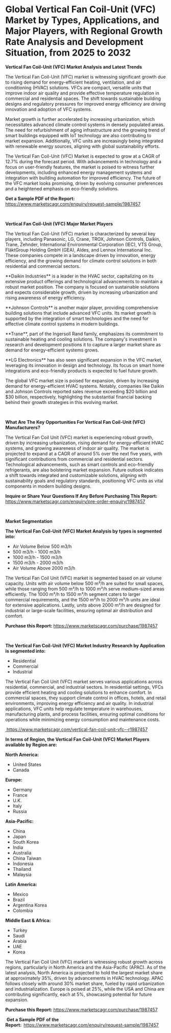 <p><h1>Global Vertical Fan Coil-Unit (VFC) Market by Types, Applications, and Major Players, with Regional Growth Rate Analysis and Development Situation, from 2025 to 2032</h1></p><p><strong>Vertical Fan Coil-Unit (VFC) Market Analysis and Latest Trends</strong></p>
<p><p>The Vertical Fan Coil-Unit (VFC) market is witnessing significant growth due to rising demand for energy-efficient heating, ventilation, and air conditioning (HVAC) solutions. VFCs are compact, versatile units that improve indoor air quality and provide effective temperature regulation in commercial and residential spaces. The shift towards sustainable building designs and regulatory pressures for improved energy efficiency are driving innovation and adoption of VFC systems.</p><p>Market growth is further accelerated by increasing urbanization, which necessitates advanced climate control systems in densely populated areas. The need for refurbishment of aging infrastructure and the growing trend of smart buildings equipped with IoT technology are also contributing to market expansion. Additionally, VFC units are increasingly being integrated with renewable energy sources, aligning with global sustainability efforts.</p><p>The Vertical Fan Coil-Unit (VFC) Market is expected to grow at a CAGR of 12.7% during the forecast period. With advancements in technology and a focus on user-friendly features, the market is poised to witness further developments, including enhanced energy management systems and integration with building automation for improved efficiency. The future of the VFC market looks promising, driven by evolving consumer preferences and a heightened emphasis on eco-friendly solutions.</p></p>
<p><strong>Get a Sample PDF of the Report:&nbsp;</strong> <a href="https://www.marketscagr.com/enquiry/request-sample/1987457?utm_campaign=2476&utm_medium=2&utm_source=Github&utm_content=ia&utm_term=12042025&utm_id=vertical-fan-coil-unit-vfc">https://www.marketscagr.com/enquiry/request-sample/1987457</a></p>
<p>&nbsp;</p>
<p><strong>Vertical Fan Coil-Unit (VFC) Major Market Players</strong></p>
<p><p>The Vertical Fan Coil-Unit (VFC) market is characterized by several key players, including Panasonic, LG, Crane, TROX, Johnson Controls, Daikin, Trane, Zehnder, International Environmental Corporation (IEC), VTS Group, FläktGroup Holding GmbH (GEA), Aldes, and Lennox International Inc. These companies compete in a landscape driven by innovation, energy efficiency, and the growing demand for climate control solutions in both residential and commercial sectors.</p><p>**Daikin Industries** is a leader in the HVAC sector, capitalizing on its extensive product offerings and technological advancements to maintain a robust market position. The company is focused on sustainable solutions and expects considerable growth, driven by increasing urbanization and rising awareness of energy efficiency.</p><p>**Johnson Controls** is another major player, providing comprehensive building solutions that include advanced VFC units. Its market growth is supported by the integration of smart technologies and the need for effective climate control systems in modern buildings.</p><p>**Trane**, part of the Ingersoll Rand family, emphasizes its commitment to sustainable heating and cooling solutions. The company's investment in research and development positions it to capture a larger market share as demand for energy-efficient systems grows.</p><p>**LG Electronics** has also seen significant expansion in the VFC market, leveraging its innovation in design and technology. Its focus on smart home integrations and eco-friendly products is expected to fuel future growth.</p><p>The global VFC market size is poised for expansion, driven by increasing demand for energy-efficient HVAC systems. Notably, companies like Daikin and Johnson Controls reported sales revenue exceeding $20 billion and $30 billion, respectively, highlighting the substantial financial backing behind their growth strategies in this evolving market.</p></p>
<p>&nbsp;</p>
<p><strong>What Are The Key Opportunities For Vertical Fan Coil-Unit (VFC) Manufacturers?</strong></p>
<p><p>The Vertical Fan Coil Unit (VFC) market is experiencing robust growth, driven by increasing urbanization, rising demand for energy-efficient HVAC systems, and growing awareness of indoor air quality. The market is projected to expand at a CAGR of around 5% over the next five years, with significant contributions from commercial and residential sectors. Technological advancements, such as smart controls and eco-friendly refrigerants, are also bolstering market expansion. Future outlook indicates a shift towards integrated and customizable solutions, aligning with sustainability goals and regulatory standards, positioning VFC units as vital components in modern building designs.</p></p>
<p><strong>Inquire or Share Your Questions If Any Before Purchasing This Report:</strong> <a href="https://www.marketscagr.com/enquiry/pre-order-enquiry/1987457?utm_campaign=2476&utm_medium=2&utm_source=Github&utm_content=ia&utm_term=12042025&utm_id=vertical-fan-coil-unit-vfc">https://www.marketscagr.com/enquiry/pre-order-enquiry/1987457</a></p>
<p>&nbsp;</p>
<p><strong>Market Segmentation</strong></p>
<p><strong>The Vertical Fan Coil-Unit (VFC) Market Analysis by types is segmented into:</strong></p>
<p><ul><li>Air Volume Below 500 m3/h</li><li>500 m3/h - 1000 m3/h</li><li>1000 m3/h - 1500 m3/h</li><li>1500 m3/h - 2000 m3/h</li><li>Air Volume Above 2000 m3/h</li></ul></p>
<p><p>The Vertical Fan Coil Unit (VFC) market is segmented based on air volume capacity. Units with air volume below 500 m³/h are suited for small spaces, while those ranging from 500 m³/h to 1000 m³/h serve medium-sized areas efficiently. The 1000 m³/h to 1500 m³/h segment caters to larger commercial requirements, and the 1500 m³/h to 2000 m³/h units are ideal for extensive applications. Lastly, units above 2000 m³/h are designed for industrial or large-scale facilities, ensuring optimal air distribution and comfort.</p></p>
<p><strong>Purchase this Report:&nbsp;</strong><a href="https://www.marketscagr.com/purchase/1987457?utm_campaign=2476&utm_medium=2&utm_source=Github&utm_content=ia&utm_term=12042025&utm_id=vertical-fan-coil-unit-vfc">https://www.marketscagr.com/purchase/1987457</a></p>
<p>&nbsp;</p>
<p><strong>The Vertical Fan Coil-Unit (VFC) Market Industry Research by Application is segmented into:</strong></p>
<p><ul><li>Residential</li><li>Commercial</li><li>Industrial</li></ul></p>
<p><p>The Vertical Fan Coil Unit (VFC) market serves various applications across residential, commercial, and industrial sectors. In residential settings, VFCs provide efficient heating and cooling solutions to enhance comfort. In commercial spaces, they support climate control in offices, hotels, and retail environments, improving energy efficiency and air quality. In industrial applications, VFC units help regulate temperature in warehouses, manufacturing plants, and process facilities, ensuring optimal conditions for operations while minimizing energy consumption and maintenance costs.</p></p>
<p><a href="https://www.marketscagr.com/vertical-fan-coil-unit-vfc--r1987457?utm_campaign=2476&utm_medium=2&utm_source=Github&utm_content=ia&utm_term=12042025&utm_id=vertical-fan-coil-unit-vfc">&nbsp;https://www.marketscagr.com/vertical-fan-coil-unit-vfc--r1987457</a></p>
<p><strong>In terms of Region, the Vertical Fan Coil-Unit (VFC) Market Players available by Region are:</strong></p>
<p>
    <p> <strong> North America: </strong>
        <ul>
            <li>United States</li>
            <li>Canada</li>
        </ul>
        </p> 
    <p> <strong> Europe: </strong>
        <ul>
            <li>Germany</li>
            <li>France</li>
            <li>U.K.</li>
            <li>Italy</li>
            <li>Russia</li>
        </ul>
        </p> 
    <p> <strong> Asia-Pacific: </strong>
        <ul>
            <li>China</li>
            <li>Japan</li>
            <li>South Korea</li>
            <li>India</li>
            <li>Australia</li>
            <li>China Taiwan</li>
            <li>Indonesia</li>
            <li>Thailand</li>
            <li>Malaysia</li>
        </ul>
        </p> 
    <p> <strong> Latin America: </strong>
        <ul>
            <li>Mexico</li>
            <li>Brazil</li>
            <li>Argentina Korea</li>
            <li>Colombia</li>
        </ul>
        </p> 
    <p> <strong> Middle East & Africa: </strong>
        <ul>
            <li>Turkey</li>
            <li>Saudi</li>
            <li>Arabia</li>
            <li>UAE</li>
            <li>Korea</li>
        </ul>
    </p>
    </p>
<p><p>The Vertical Fan Coil Unit (VFC) market is witnessing robust growth across regions, particularly in North America and the Asia-Pacific (APAC). As of the latest analysis, North America is projected to hold the largest market share at approximately 35%, driven by advancements in HVAC technology. APAC follows closely with around 30% market share, fueled by rapid urbanization and industrialization. Europe is poised at 25%, while the USA and China are contributing significantly, each at 5%, showcasing potential for future expansion.</p></p>
<p><strong>Purchase this Report: </strong><a href="https://www.marketscagr.com/purchase/1987457?utm_campaign=2476&utm_medium=2&utm_source=Github&utm_content=ia&utm_term=12042025&utm_id=vertical-fan-coil-unit-vfc">https://www.marketscagr.com/purchase/1987457</a></p>
<p>&nbsp;<strong>Get a Sample PDF of the Report:&nbsp;&nbsp;</strong><a href="https://www.marketscagr.com/enquiry/request-sample/1987457?utm_campaign=2476&utm_medium=2&utm_source=Github&utm_content=ia&utm_term=12042025&utm_id=vertical-fan-coil-unit-vfc">https://www.marketscagr.com/enquiry/request-sample/1987457</a></p>
<p><strong></strong></p>
<p><p></p><p></p><p></p></p>